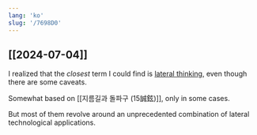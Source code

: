 ```yaml
---
lang: 'ko'
slug: '/7698D0'
---
```


## [[2024-07-04]]

I realized that the _closest_ term I could find is [lateral thinking](https://en.m.wikipedia.org/wiki/Lateral_thinking), even though there are some caveats.

Somewhat based on [[지름길과 돌파구 (15誠鉉)]], only in some cases.

But most of them revolve around an unprecedented combination of lateral technological applications.
